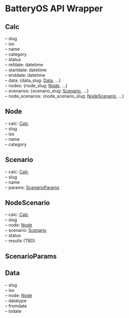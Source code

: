 # BatteryOS API Wrapper

## Calc

– slug<br>
– iso<br>
– name<br>
– category<br>
– status<br>
– refdate: datetime<br>
– startdate: datetime<br>
– enddate: datetime<br>
– data: {data_slug: [Data](#data), ...}<br>
– nodes: {node_slug: [Node](#node), ...}<br>
– scenarios: {scenario_slug: [Scenario](#scenario), ...}<br>
– node_scenarios: {node_scenario_slug: [NodeScenario](#nodescenario), ...}

## Node

– calc: [Calc](#calc)<br>
– slug<br>
– iso<br>
– name<br>
– category

## Scenario

– calc: [Calc](#calc)<br>
– slug<br>
– name<br>
– params: [ScenarioParams](#scenarioparams)

## NodeScenario

– calc: [Calc](#calc)<br>
– slug<br>
– node: [Node](#node)<br>
– scenario: [Scenario](#scenario)<br>
– status<br>
– results (TBD)

## ScenarioParams

## Data

– slug<br>
– iso<br>
– node: [Node](#node)<br>
– datatype<br>
– fromdate<br>
– todate
